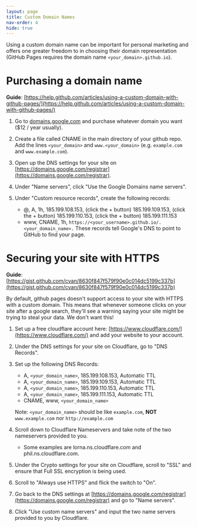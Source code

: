 ```yaml
---
layout: page
title: Custom Domain Names
nav-order: 4
hide: true
---
```


Using a custom domain name can be important for personal marketing and offers one greater freedom to in choosing their domain representation (GitHub Pages requires the domain name `<your_domain>.github.io`).

# Purchasing a domain name

**Guide**: [https://help.github.com/articles/using-a-custom-domain-with-github-pages/](https://help.github.com/articles/using-a-custom-domain-with-github-pages/)

1. Go to [domains.google.com](domains.google.com) and purchase whatever domain you want ($12 / year usually).

2. Create a file called CNAME in the main directory of your github repo. Add the lines `<your_domain>` and `www.<your_domain>` (e.g. `example.com` and `www.example.com`).

3. Open up the DNS settings for your site on [https://domains.google.com/registrar](https://domains.google.com/registrar).

4. Under "Name servers", click "Use the Google Domains name servers".

5. Under "Custom resource records", create the following records:
    - @, A, 1h, 185.199.108.153, (click the + button) 185.199.109.153, (click the + button) 185.199.110.153, (click the + button) 185.199.111.153
    - www, CNAME, 1h, `https://<your_username>.github.io/.<your_domain_name>.`
    These records tell Google's DNS to point to GitHub to find your page.

# Securing your site with HTTPS

**Guide**: [https://gist.github.com/cvan/8630f847f579f90e0c014dc5199c337b](https://gist.github.com/cvan/8630f847f579f90e0c014dc5199c337b)

By default, github pages doesn't support access to your site with HTTPS with a custom domain. This means that whenever someone clicks on your site after a google search, they'll see a warning saying your site might be trying to steal your data. We don't want this!

1. Set up a free cloudflare account here: [https://www.cloudflare.com/](https://www.cloudflare.com/) and add your website to your account.

2. Under the DNS settings for your site on Cloudflare, go to "DNS Records".

3. Set up the following DNS Records:
    - A, `<your_domain_name>`, 185.199.108.153, Automatic TTL
    - A, `<your_domain_name>`, 185.199.109.153, Automatic TTL
    - A, `<your_domain_name>`, 185.199.110.153, Automatic TTL
    - A, `<your_domain_name>`, 185.199.111.153, Automatic TTL
    - CNAME, www, `<your_domain_name>`
    
    Note: `<your_domain_name>` should be like `example.com`, **NOT** `www.example.com` nor `http://example.com`

4. Scroll down to Cloudflare Nameservers and take note of the two nameservers provided to you.
    - Some examples are lorna.ns.cloudflare.com and phil.ns.cloudflare.com.


5. Under the Crypto settings for your site on Cloudflare, scroll to "SSL" and ensure that Full SSL encryption is being used.

6. Scroll to "Always use HTTPS" and flick the switch to "On".

7. Go back to the DNS settings at [https://domains.google.com/registrar](https://domains.google.com/registrar) and go to "Name servers".

8. Click "Use custom name servers" and input the two name servers provided to you by Cloudflare.
